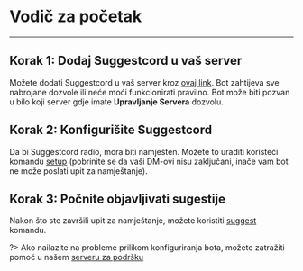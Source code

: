 # Vodič za početak <!-- {docsify-ignore-all} -->
---

## **Korak 1: Dodaj Suggestcord u vaš server**
Možete dodati Suggestcord u vaš server kroz [ovaj link](https://discord.com/oauth2/authorize?client_id=740929714192908289&scope=bot&permissions=268823632). Bot zahtijeva sve nabrojane dozvole ili neće moći funkcionirati pravilno. Bot može biti pozvan u bilo koji server gdje imate **Upravljanje Servera** dozvolu.

## **Korak 2: Konfigurišite Suggestcord**
Da bi Suggestcord radio, mora biti namješten. Možete to uraditi koristeći komandu [setup](administration/setup.md) (pobrinite se da vaši DM-ovi nisu zaključani, inače vam bot ne može poslati upit za namještanje).

## **Korak 3: Počnite objavljivati sugestije**
Nakon što ste završili upit za namještanje, možete koristiti [suggest](suggestions/suggest.md) komandu.

?> Ako nailazite na probleme prilikom konfiguriranja bota, možete zatražiti pomoć u našem [serveru za podršku](https://discord.gg/6MnZzkh)